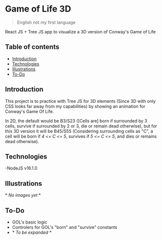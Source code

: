 # Game of Life 3D
> English not my first language

React JS + Tree JS app to visualize a 3D version of Conway's Game of Life

## Table of contents
- [Introduction](#introduction)
- [Technologies](#technologies)
- [Illustrations](#illustrations)
- [To-Do](#to-do)

## Introduction
This project is to practice with Tree JS for 3D elements (Since 3D with only CSS looks far away from my capabilities) by showing an animation for Conway's Game Of Life.

In 2D, the default would be B3/S23 (\[Cells are\] born if surrounded by 3 cells, survive if surrounded by 2 or 3, die or remain dead otherwise), but for this 3D version it will be B45/S55 (Considering surrounding cells as "C", a cell will be born if *4 <= C <= 5*, survives if *5 <= C <= 5*, and dies or remains dead otherwise).

## Technologies
-NodeJS v16.1.0

## Illustrations
\* *No images yet* \*

## To-Do
- GOL's basic logic 
- Controlers for GOL's "born" and "survive" constants
- \* *To be expanded* \*